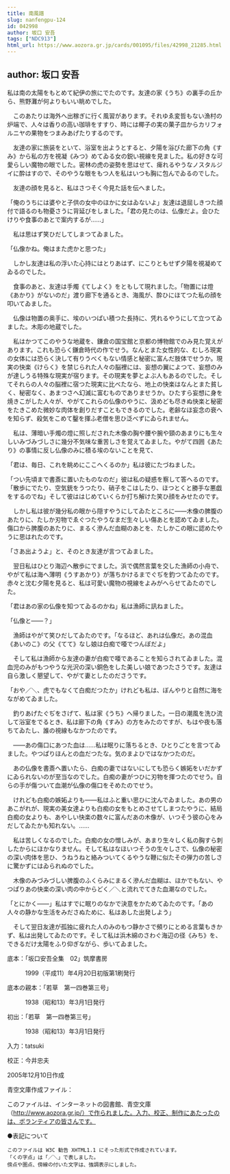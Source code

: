 ```yaml
---
title: 南風譜
slug: nanfengpu-124
id: 042998
author: 坂口 安吾
tags: ["NDC913"]
html_url: https://www.aozora.gr.jp/cards/001095/files/42998_21285.html
---
```


## author: 坂口 安吾

私は南の太陽をもとめて紀伊の旅にでたのです。友達の家《うち》の裏手の丘から、熊野灘が何よりもいい眺めでした。

　このあたりは海外へ出稼ぎに行く風習があります。それゆゑ変哲もない漁村の炉端で、人々は香りの高い珈琲をすすり、時には椰子の実の菓子皿からカリフォルニヤの果物をつまみあげたりするのです。

　友達の家に旅装をといて、浴室を出ようとすると、夕陽を浴びた廊下の角《すみ》から私の方を視凝《みつ》めてゐる女の鋭い視線を見ました。私の好きな可愛らしい魔物の眼でした。密林の虎の姿勢を思はせて、痺れるやうなノスタルジイに酔はすので、そのやうな眼をもつ人を私はいつも胸に包んでゐるのでした。

　友達の顔を見ると、私はさつそく今見た話を伝へました。

「俺のうちには婆やと子供の女中のほかに女はゐないよ」友達は退屈しきつた顔付で語るのも物憂さうに背延びをしました。「君の見たのは、仏像だよ。会ひたけりや食事のあとで案内するが……」

　私は思はず笑ひだしてしまつてゐました。

「仏像かね。俺はまた虎かと思つた」

　しかし友達は私の浮いた心持にはとりあはず、にこりともせず夕陽を視凝めてゐるのでした。

　食事のあと、友達は手燭《てしよく》をともして現れました。「物置には燈《あかり》がないのだ」渡り廊下を通るとき、海風が、酔ひにほてつた私の顔を叩いてゐました。

　仏像は物置の奥手に、埃のいつぱい積つた長持に、凭れるやうにして立つてゐました。木彫の地蔵でした。

　私はかつてこのやうな地蔵を、鎌倉の国宝館と京都の博物館でのみ見た覚えがあります。これも恐らく鎌倉時代の作でせう。なんとまた女性的な、むしろ現実の女体には恐らく決して有りうべくもない情感と秘密に富んだ肢体でせうか。現実の快楽《けらく》を禁じられた人々の脳裡には、妄想の翼によつて、妄想のみが達しうる特殊な現実が宿ります。その現実を夢とよぶ人もあるのでした。そしてそれらの人々の脳裡に宿つた現実に比べたなら、地上の快楽はなんとまた貧しく、秘密なく、あまつさへ幻滅に富むものでありませうか。ひたすら妄想に身を焼きこがした人々が、やがてこれらの仏像のやうに、汲めども尽きぬ快楽と秘密をたきこめた微妙な肉体を創りだすこともできるのでした。老齢なほ妄念の衰へを知らず、殺気をこめて鑿を揮ふ老僧を思ひ泛べずにゐられません。

　私は、薄暗い手燭の燈に照しだされた木像の胸や腰や腕や頸のあまりにも生々しいみづみづしさに幾分不気味な重苦しさを覚えてゐました。やがて四囲《あたり》の事情に反し仏像のみに積る埃のないことを見て、

「君は、毎日、これを眺めにここへくるのか」私は彼にたづねました。

「つい先頃まで書斎に置いたものなのだ」彼は私の疑惑を察して答へるのです。「散歩にでたり、空気銃をうつたり、硝子をこはしたり、ほつとくと勝手な悪戯をするのでね」そして彼ははじめていくらか打ち解けた笑ひ顔をみせたのです。

　しかし私は彼が幾分私の眼から隠すやうにしてゐたところに――木像の脾腹のあたりに、たしか刃物でゑぐつたやうなまだ生々しい傷あとを認めてゐました。傷口から脾腹のあたりに、まるく滲んだ血糊のあとを、たしかこの眼に認めたやうに思はれたのです。

「さあ出ようよ」と、そのとき友達が言つてゐました。

　翌日私はひとり海辺へ散歩にでました。浜で偶然言葉を交した漁師の小舟で、やがて私は海へ薄明《うすあかり》が落ちかけるまでぐぢを釣つてゐたのです。赤々と沈む夕陽を見ると、私は可愛い魔物の視線をよみがへらせてゐたのでした。

「君はあの家の仏像を知つてゐるのかね」私は漁師に訊ねました。

「仏像と――？」

　漁師はやがて笑ひだしてゐたのです。「なるほど、あれは仏像だ。あの混血《あいのこ》の父《てて》なし娘は白痴で唖でつんぼだよ」

　そして私は漁師から友達の妻が白痴で唖であることを知らされてゐました。混血児のみがもつやうな光沢の深い銅色をした美しい娘であつたさうです。友達は自ら激しく懇望して、やがて妻としたのださうです。

「おや／＼、虎でもなくて白痴だつたか」けれども私は、ぼんやりと自然に海をながめてゐました。

　釣りあげたぐぢをさげて、私は家《うち》へ帰りました。一日の潮風を洗ひ流して浴室をでるとき、私は廊下の角《すみ》の方をみたのですが、もはや夜も落ちてゐたし、誰の視線もなかつたのです。

　――あの傷口にあつた血は……私は眠りに落ちるとき、ひとりごとを言つてゐました。やつぱりほんとの血だつたな。気のまよひではなかつたのだ。

　あの仏像を書斎へ置いたら、白痴の妻ではないにしても恐らく嫉妬をいだかずにゐられないのが至当なのでした。白痴の妻がつひに刃物を揮つたのでせう。自らの手が傷ついて血潮が仏像の傷口をそめたのでせう。

　けれども白痴の嫉妬よりも――私はふと重い思ひに沈んでゐました。あの男のあこがれが、現実の美女達よりも白痴の女をもとめさせてしまつたやうに、結局白痴の女よりも、あやしい快楽の数々に富んだあの木像が、いつそう彼の心をみだしてゐたかも知れない。……

　私は苦しくなるのでした。白痴の女の憎しみが、あまり生々しく私の胸すら刺したからにほかなりません。そして私はなほいつそうの生々しさで、仏像の秘密の深い肉体を思ひ、うねうねと絡みついてくるやうな鞭に似たその弾力の苦しさに驚かずにはゐられぬのでした。

　木像のみづみづしい脾腹のふくらみにまるく滲んだ血糊は、ほかでもない、やつぱりあの快楽の深い肉の中からどく／＼と流れでてきた血潮なのでした。

「とにかく――」私はすでに眠りのなかで決意をかためてゐたのです。「あの人々の静かな生活をみださぬために、私はあした出発しよう」

　そして翌日友達が孤独に疲れた人のみのもつ静かさで頻りにとめる言葉もきかず、私は出発してゐたのです。そして私は浜木綿のさわぐ海辺の径《みち》を、できるだけ太陽をふり仰ぎながら、歩いてゐました。













底本：「坂口安吾全集　02」筑摩書房


　　　1999（平成11）年4月20日初版第1刷発行

底本の親本：「若草　第一四巻第三号」

　　　1938（昭和13）年3月1日発行

初出：「若草　第一四巻第三号」

　　　1938（昭和13）年3月1日発行

入力：tatsuki

校正：今井忠夫

2005年12月10日作成

青空文庫作成ファイル：

このファイルは、インターネットの図書館、青空文庫（http://www.aozora.gr.jp/）で作られました。入力、校正、制作にあたったのは、ボランティアの皆さんです。











●表記について


	このファイルは W3C 勧告 XHTML1.1 にそった形式で作成されています。
	「くの字点」は「／＼」で表しました。
	傍点や圏点、傍線の付いた文字は、強調表示にしました。